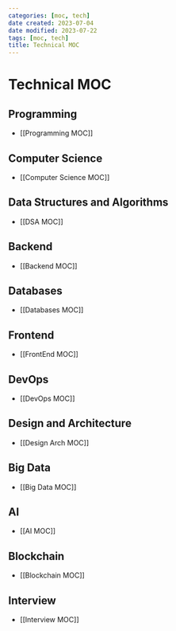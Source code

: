 ```yaml
---
categories: [moc, tech]
date created: 2023-07-04
date modified: 2023-07-22
tags: [moc, tech]
title: Technical MOC
---
```


# Technical MOC

## Programming

- [[Programming MOC]]

## Computer Science

- [[Computer Science MOC]]

## Data Structures and Algorithms

- [[DSA MOC]]

## Backend

- [[Backend MOC]]  

## Databases

- [[Databases MOC]]

## Frontend

- [[FrontEnd MOC]]  

## DevOps

- [[DevOps MOC]]  

## Design and Architecture

- [[Design Arch MOC]]

## Big Data

- [[Big Data MOC]]

## AI

- [[AI MOC]]

## Blockchain

- [[Blockchain MOC]]

## Interview

- [[Interview MOC]]
